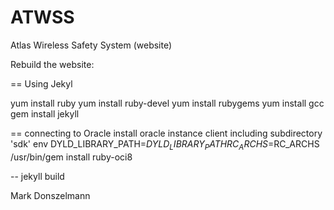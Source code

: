 ATWSS
=====

Atlas Wireless Safety System (website)

Rebuild the website:

== Using Jekyl

yum install ruby
yum install ruby-devel
yum install rubygems
yum install gcc
gem install jekyll

== connecting to Oracle
install oracle instance client including subdirectory 'sdk'
env DYLD_LIBRARY_PATH=$DYLD_LIBRARY_PATH RC_ARCHS=$RC_ARCHS /usr/bin/gem install ruby-oci8

--
jekyll build


Mark Donszelmann
